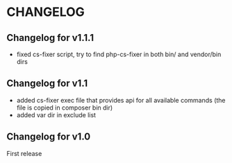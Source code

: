 CHANGELOG
==========================

Changelog for v1.1.1
--------------------

* fixed cs-fixer script, try to find php-cs-fixer in both bin/ and vendor/bin dirs

Changelog for v1.1
--------------------

* added cs-fixer exec file that provides api for all available commands (the file is copied in composer bin dir)
* added var dir in exclude list

Changelog for v1.0
------------------

First release
